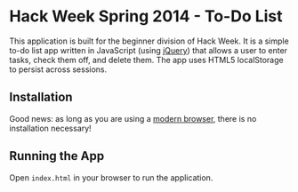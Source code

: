 # Hack Week Spring 2014 - To-Do List

This application is built for the beginner division of Hack Week. It is a simple
to-do list app written in JavaScript (using [jQuery]) that allows a user to
enter tasks, check them off, and delete them. The app uses HTML5 localStorage
to persist across sessions.

## Installation

Good news: as long as you are using a [modern browser], there is no installation
necessary!

## Running the App
Open `index.html` in your browser to run the application.

[modern browser]: http://browsehappy.com
[jQuery]: http://jquery.com
